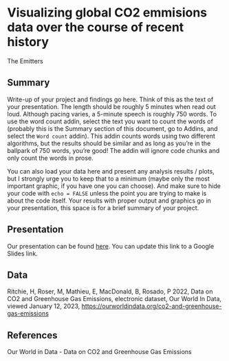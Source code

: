 Visualizing global CO2 emmisions data over the course of recent history
================
The Emitters

## Summary

Write-up of your project and findings go here. Think of this as the text
of your presentation. The length should be roughly 5 minutes when read
out loud. Although pacing varies, a 5-minute speech is roughly 750
words. To use the word count addin, select the text you want to count
the words of (probably this is the Summary section of this document, go
to Addins, and select the `Word count` addin). This addin counts words
using two different algorithms, but the results should be similar and as
long as you’re in the ballpark of 750 words, you’re good! The addin will
ignore code chunks and only count the words in prose.

You can also load your data here and present any analysis results /
plots, but I strongly urge you to keep that to a minimum (maybe only the
most important graphic, if you have one you can choose). And make sure
to hide your code with `echo = FALSE` unless the point you are trying to
make is about the code itself. Your results with proper output and
graphics go in your presentation, this space is for a brief summary of
your project.

## Presentation

Our presentation can be found [here](https://docs.google.com/presentation/d/18FdJH8AjCOKxJAkysUckcyhil2VZXAKmF_lORXVWm58/edit?usp=sharing). You can update this link to a Google Slides link.

## Data

Ritchie, H, Roser, M, Mathieu, E, MacDonald, B, Rosado, P 2022, Data on CO2 and Greenhouse Gas Emissions, electronic dataset, Our World In Data, viewed January 12, 2023, <https://ourworldindata.org/co2-and-greenhouse-gas-emissions>

## References

Our World in Data - Data on CO2 and Greenhouse Gas Emissions
